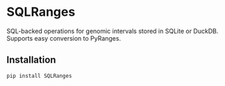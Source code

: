 # SQLRanges

SQL-backed operations for genomic intervals stored in SQLite or DuckDB. Supports easy conversion to PyRanges.

## Installation

```bash
pip install SQLRanges
